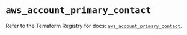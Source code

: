 # `aws_account_primary_contact`

Refer to the Terraform Registry for docs: [`aws_account_primary_contact`](https://registry.terraform.io/providers/hashicorp/aws/5.63.0/docs/resources/account_primary_contact).
